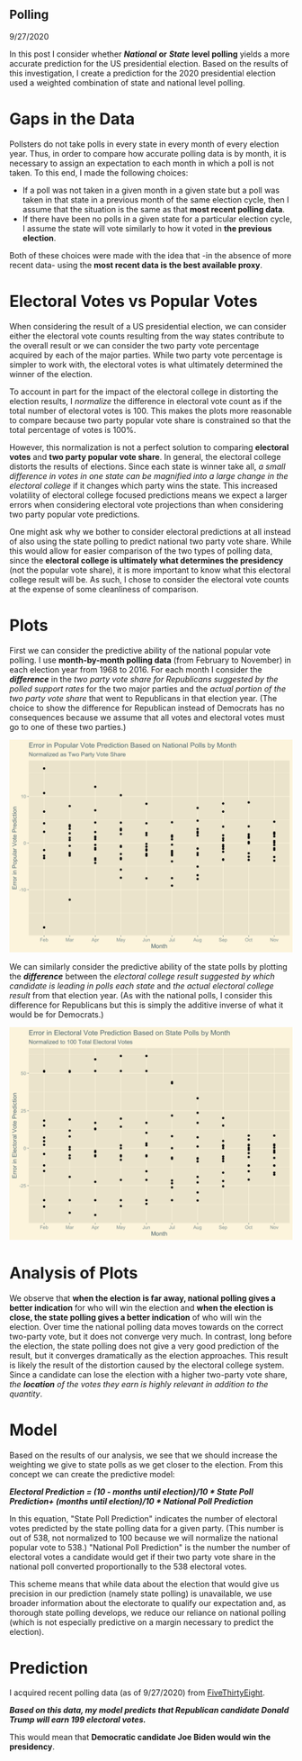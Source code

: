 ## Polling
9/27/2020

In this post I consider whether ***National*** **or** ***State*** **level polling** yields a more accurate prediction for the US presidential election. Based on the results of this investigation, I create a prediction for the 2020 presidential election used a weighted combination of state and national level polling.

# Gaps in the Data
Pollsters do not take polls in every state in every month of every election year. Thus, in order to compare how accurate polling data is by month, it is necessary to assign an expectation to each month in which a poll is not taken. To this end, I made the following choices:

  * If a poll was not taken in a given month in a given state but a poll was taken in that state in a previous month of the same election cycle, then I assume that the situation is the same as that **most recent polling data**.
  * If there have been no polls in a given state for a particular election cycle, I assume the state will vote similarly to how it voted in **the previous election**.
  
Both of these choices were made with the idea that -in the absence of more recent data- using the **most recent data is the best available proxy**.

# Electoral Votes vs Popular Votes
When considering the result of a US presidential election, we can consider either the electoral vote counts resulting from the way states contribute to the overall result or we can consider the two party vote percentage acquired by each of the major parties. While two party vote percentage is simpler to work with, the electoral votes is what ultimately determined the winner of the election.

To account in part for the impact of the electoral college in distorting the election results, I *normalize* the difference in electoral vote count as if the total number of electoral votes is 100. This makes the plots more reasonable to compare because two party popular vote share is constrained so that the total percentage of votes is 100%.

However, this normalization is not a perfect solution to comparing **electoral votes** and **two party popular vote share**. In general, the electoral college distorts the results of elections. Since each state is winner take all, *a small difference in votes in one state can be magnified into a large change in the electoral college* if it changes which party wins the state. This increased volatility of electoral college focused predictions means we expect a larger errors when considering electoral vote projections than when considering two party popular vote predictions.

One might ask why we bother to consider electoral predictions at all instead of also using the state polling to predict national two party vote share. While this would allow for easier comparison of the two types of polling data, since the **electoral college is ultimately what determines the presidency** (not the popular vote share), it is more important to know what this electoral college result will be. As such, I chose to consider the electoral vote counts at the expense of some cleanliness of comparison.

# Plots

First we can consider the predictive ability of the national popular vote polling. I use **month-by-month polling data** (from February to November) in each election year from 1968 to 2016. For each month I consider the ***difference*** in the *two party vote share for Republicans suggested by the polled support rates* for the two major parties and the *actual portion of the two party vote share* that went to Republicans in that election year. (The choice to show the difference for Republican instead of Democrats has no consequences because we assume that all votes and electoral votes must go to one of these two parties.)

![image of national poll accuracy by month](../figures/national_poll_accuracy.png)

We can similarly consider the predictive ability of the state polls by plotting the ***difference*** between the *electoral college result suggested by which candidate is leading in polls each state* and *the actual electoral college result* from that election year. (As with the national polls, I consider this difference for Republicans but this is simply the additive inverse of what it would be for Democrats.) 

![image of state poll accuracy by month](../figures/state_poll_accuracy.png)

# Analysis of Plots
We observe that **when the election is far away, national polling gives a better indication** for who will win the election and **when the election is close, the state polling gives a better indication** of who will win the election. Over time the national polling data moves towards on the correct two-party vote, but it does not converge very much. In contrast, long before the election, the state polling does not give a very good prediction of the result, but it converges dramatically as the election approaches. This result is likely the result of the distortion caused by the electoral college system. Since a candidate can lose the election with a higher two-party vote share, *the* ***location*** *of the votes they earn is highly relevant in addition to the quantity*.

# Model
Based on the results of our analysis, we see that we should increase the weighting we give to state polls as we get closer to the election. From this concept we can create the predictive model:

***Electoral Prediction = (10 - months until election)/10 * State Poll Prediction+ (months until election)/10 * National Poll Prediction***

In this equation, "State Poll Prediction" indicates the number of electoral votes predicted by the state polling data for a given party. (This number is out of 538, not normalized to 100 because we will normalize the national popular vote to 538.) "National Poll Prediction" is the number the number of electoral votes a candidate would get if their two party vote share in the national poll converted proportionally to the 538 electoral votes.

This scheme means that while data about the election that would give us precision in our prediction (namely state polling) is unavailable, we use broader information about the electorate to qualify our expectation and, as thorough state polling develops, we reduce our reliance on national polling (which is not especially predictive on a margin necessary to predict the election).

# Prediction

I acquired recent polling data (as of 9/27/2020) from [FiveThirtyEight](https://projects.fivethirtyeight.com/polls/president-general/national/). 

***Based on this data, my model predicts that Republican candidate Donald Trump will earn 199 electoral votes.***

This would mean that **Democratic candidate Joe Biden would win the presidency**.